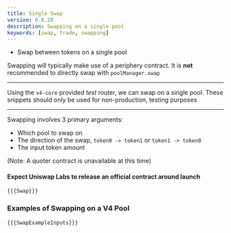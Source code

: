 ```yaml
---
title: Single Swap
version: 0.8.20
description: Swapping on a single pool
keywords: [swap, trade, swapping]
---
```


* Swap between tokens on a single pool

Swapping will typically make use of a periphery contract. It is **not** recommended to directly swap with `poolManager.swap`

---

Using the `v4-core` provided *test* router, we can swap on a single pool. These snippets should only be used for non-production, testing purposes

---

Swapping involves 3 primary arguments:

* Which pool to swap on
* The direction of the swap, `token0 -> token1` or `token1 -> token0`
* The input token amount

(Note: A quoter contract is unavailable at this time)

#### Expect Uniswap Labs to release an official contract around launch
```solidity
{{{Swap}}}
```

### Examples of Swapping on a V4 Pool

```solidity
{{{SwapExampleInputs}}}
```
